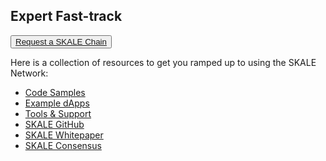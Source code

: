 ## Expert Fast-track

<button>[Request a SKALE Chain](https://skale.network/innovators-signup)</button>

Here is a collection of resources to get you ramped up to using the SKALE Network:

-   [Code Samples](/docs/developers/code-samples)
-   [Example dApps](/docs/developers/example-dapps)
-   [Tools & Support](/docs/developers/troubleshooting)
-   [SKALE GitHub](https://github.com/skalenetwork)
-   [SKALE Whitepaper](https://skale.network/whitepaper)
-   [SKALE Consensus](/docs/technology/skale-consensus)

